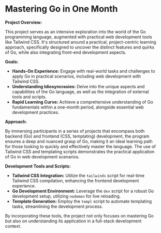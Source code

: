 # Mastering Go in One Month

**Project Overview:**

This project serves as an intensive exploration into the world of the Go programming language, augmented with practical web development tools like Tailwind CSS. It's structured around a practical, project-centric learning approach, specifically designed to uncover the distinct features and quirks of Go, while also integrating front-end development aspects.

**Goals:**

- **Hands-On Experience:** Engage with real-world tasks and challenges to apply Go in practical scenarios, including web development with Tailwind CSS.
- **Understanding Idiosyncrasies:** Delve into the unique aspects and capabilities of the Go language, as well as the integration of external tools and scripts.
- **Rapid Learning Curve:** Achieve a comprehensive understanding of Go fundamentals within a one-month period, alongside essential web development practices.

**Approach:**

By immersing participants in a series of projects that encompass both backend (Go) and frontend (CSS, templating) development, the program ensures a deep and nuanced grasp of Go, making it an ideal learning path for those looking to quickly and effectively master the language. The use of Tailwind CSS and templating scripts demonstrates the practical application of Go in web development scenarios.

**Development Tools and Scripts:**

- **Tailwind CSS Integration:** Utilize the `tailwinds` script for real-time Tailwind CSS compilation, enhancing the frontend development experience.
- **Go Development Environment:** Leverage the `dev` script for a robust Go development setup, utilizing `nodemon` for live reloading.
- **Template Generation:** Employ the `templ` script to automate templating tasks, streamlining the development process.

By incorporating these tools, the project not only focuses on mastering Go but also on understanding its application in a full-stack development context.
